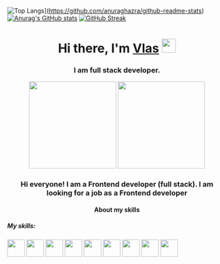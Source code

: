 ![Top Langs](https://github-readme-stats.vercel.app/api/top-langs/?username=Exooo1&theme=dark)](https://github.com/anuraghazra/github-readme-stats)
[![Anurag's GitHub stats](https://github-readme-stats.vercel.app/api?username=Exooo1&show_icons=true&theme=tokyonight)](https://github.com/anuraghazra/github-readme-stats)
[![GitHub Streak](https://github-readme-streak-stats.herokuapp.com/?user=Exooo1&theme=dark)](https://git.io/streak-stats)
<h1 align="center">Hi there, I'm <a href="https://daniilshat.ru/" target="_blank">Vlas</a> 
<img src="https://github.com/blackcater/blackcater/raw/main/images/Hi.gif" height="32"/></h1>
<h3 align="center">I am full stack developer.</h3>
<div id="header" align="center" background-color="red" display="flex">
  <img src="https://user-images.githubusercontent.com/52352285/96442452-c64f2700-1228-11eb-8c92-35a64d4cef32.gif" height="200px"/>
  <img src="https://media.giphy.com/media/kdFc8fubgS31b8DsVu/giphy.gif" height="200px"/>
</div>
  <div align="center">
    <h3>Hi everyone! I am a Frontend developer (full stack). I am looking for a job as a Frontend developer</h2>
  </div>
  <div>
    <h4 align="center">About my skills</h4>
    <div>
      <h5>My skills:</h5>
      <img width='40px'  src='https://cdn-media-1.freecodecamp.org/images/1*jnqXL4Q-iW0qxodFDTxyFQ.jpeg'/>
      <img width='40px'  src='https://pbs.twimg.com/profile_images/1110148780991623201/vlqCsAVP_400x400.png'/>
      <img width='40px'  src='https://res.cloudinary.com/practicaldev/image/fetch/s--bH970DGV--/c_imagga_scale,f_auto,fl_progressive,h_1080,q_auto,w_1080/https://dev-to-uploads.s3.amazonaws.com/i/j065mcmc1r78ycbdl7bt.jpg'/>
      <img width='40px'  src='https://ih1.redbubble.net/image.438908244.6144/st,small,507x507-pad,600x600,f8f8f8.u2.jpg'/>
      <img width='40px'  src='https://upload.wikimedia.org/wikipedia/commons/6/6a/JavaScript-logo.png'/>
      <img width='40px'  src='https://mui.com/static/logo.png'/>
      <img width='40px'  src='https://repository-images.githubusercontent.com/347723622/92065800-865a-11eb-9626-dff3cb7fef55'/>
      <img width='40px'  src='https://repository-images.githubusercontent.com/180328715/fca49300-e7f1-11ea-9f51-cfd949b31560'/>
      <img width='40px'  src='https://www.drupal.org/files/project-images/nextjs-icon-dark-background.png'/>
    </div>
  </div>
